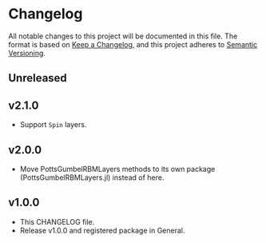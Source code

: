 # Changelog

All notable changes to this project will be documented in this file. The format is based on [Keep a Changelog](https://keepachangelog.com/en/1.0.0/), and this project adheres to [Semantic Versioning](https://semver.org/spec/v2.0.0.html).

## Unreleased

## v2.1.0

- Support `Spin` layers.

## v2.0.0

- Move PottsGumbelRBMLayers methods to its own package (PottsGumbelRBMLayers.jl) instead of here.

## v1.0.0

- This CHANGELOG file.
- Release v1.0.0 and registered package in General.